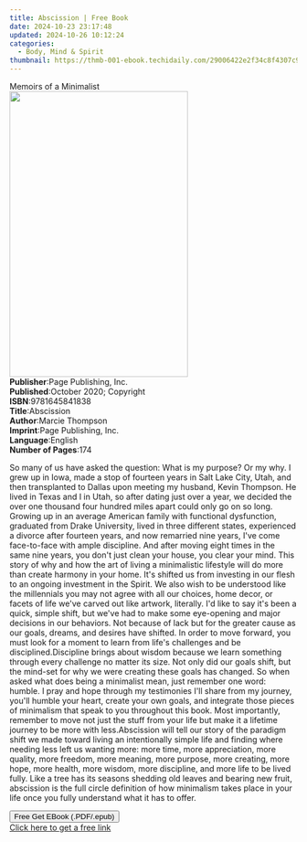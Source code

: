 ```yaml
---
title: Abscission | Free Book
date: 2024-10-23 23:17:48
updated: 2024-10-26 10:12:24
categories:
  - Body, Mind & Spirit
thumbnail: https://thmb-001-ebook.techidaily.com/29006422e2f34c8f4307c9a1afbfd278669e42fb3601e595d93ff5d304f8fa91.jpg
---
```

<main id="book-container">
  <div class="flex flex-col">
    <div class="book-brief flex-1 py-6 px-4 sm:p-6 md:py-10 md:px-8">
      <!-- brief-->
      <div class="book-brief-main">Memoirs of a Minimalist</div>
    </div>
    <div
      class="book-meta-info flex-1 grid gap-4 col-start-1 col-end-3 row-start-1 sm:mb-6 sm:grid-cols-4 lg:gap-6 lg:col-start-2 lg:row-end-6 lg:row-span-6 lg:mb-0"
    >
      <div
        class="book-meta-info-left place-content-center mt-4 p-4 text-sm leading-6 col-start-2 col-span-2 dark:text-slate-400"
      >
        <img
          class="w-full h-500 object-cover rounded-lg sm:h-255 sm:col-span-2 lg:col-span-full"
          src="https://img-001-ebook.techidaily.com/0931b50262366ecb4e7cda0e793e867fb81363c76d0f448be2cee5ac6535d5bb.jpg"
          alt=""
          width="312"
          height="500"
        />
      </div>
      <div
        class="book-meta-info-right mt-2 col-start-1 row-start-2 col-span-3 self-center"
      >
        <!-- meta data  -->
        <div class="flex flex-col px-4 md:px-8">
          <div class="flex-1">
            <strong>Publisher</strong>:<span class="px-2"
              >Page Publishing, Inc.</span
            >
          </div>
          <div class="flex-1">
            <strong>Published</strong>:<span class="px-2"
              >October 2020; Copyright</span
            >
          </div>
          <div class="flex-1">
            <strong>ISBN</strong>:<span class="px-2">9781645841838</span>
          </div>
          <div class="flex-1">
            <strong>Title</strong>:<span class="px-2">Abscission</span>
          </div>
          <div class="flex-1">
            <strong>Author</strong>:<span class="px-2">Marcie Thompson</span>
          </div>
          <div class="flex-1">
            <strong>Imprint</strong>:<span class="px-2"
              >Page Publishing, Inc.</span
            >
          </div>
          <div class="flex-1">
            <strong>Language</strong>:<span class="px-2">English</span>
          </div>
          <div class="flex-1">
            <strong>Number of Pages</strong>:<span class="px-2">174</span>
          </div>
        </div>
      </div>
    </div>
    <div class="book-description flex-1 py-6 px-4 sm:p-6 md:py-10 md:px-8">
      <div class="book-description-main">
        <div accordion-content="" id="description">
          <p>
            So many of us have asked the question: What is my purpose? Or my
            why. I grew up in Iowa, made a stop of fourteen years in Salt Lake
            City, Utah, and then transplanted to Dallas upon meeting my husband,
            Kevin Thompson. He lived in Texas and I in Utah, so after dating
            just over a year, we decided the over one thousand four hundred
            miles apart could only go on so long. Growing up in an average
            American family with functional dysfunction, graduated from Drake
            University, lived in three different states, experienced a divorce
            after fourteen years, and now remarried nine years, I've come
            face-to-face with ample discipline. And after moving eight times in
            the same nine years, you don't just clean your house, you clear your
            mind. This story of why and how the art of living a minimalistic
            lifestyle will do more than create harmony in your home. It's
            shifted us from investing in our flesh to an ongoing investment in
            the Spirit. We also wish to be understood like the millennials you
            may not agree with all our choices, home decor, or facets of life
            we've carved out like artwork, literally. I'd like to say it's been
            a quick, simple shift, but we've had to make some eye-opening and
            major decisions in our behaviors. Not because of lack but for the
            greater cause as our goals, dreams, and desires have shifted. In
            order to move forward, you must look for a moment to learn from
            life's challenges and be disciplined.Discipline brings about wisdom
            because we learn something through every challenge no matter its
            size. Not only did our goals shift, but the mind-set for why we were
            creating these goals has changed. So when asked what does being a
            minimalist mean, just remember one word: humble. I pray and hope
            through my testimonies I'll share from my journey, you'll humble
            your heart, create your own goals, and integrate those pieces of
            minimalism that speak to you throughout this book. Most importantly,
            remember to move not just the stuff from your life but make it a
            lifetime journey to be more with less.Abscission will tell our story
            of the paradigm shift we made toward living an intentionally simple
            life and finding where needing less left us wanting more: more time,
            more appreciation, more quality, more freedom, more meaning, more
            purpose, more creating, more hope, more health, more wisdom, more
            discipline, and more life to be lived fully. Like a tree has its
            seasons shedding old leaves and bearing new fruit, abscission is the
            full circle definition of how minimalism takes place in your life
            once you fully understand what it has to offer.
          </p>
        </div>
        <div class="accordion-fader"></div>
      </div>
    </div>
    <div class="book-excerpts flex-1 py-6 px-4 sm:p-6 md:py-10 md:px-8"></div>
    <div
      class="book-about-author flex-1 py-6 px-4 sm:p-6 md:py-10 md:px-8"
    ></div>
    <div class="book-free-get flex-1 py-6 px-4 sm:p-6 md:py-10 md:px-8">
      <button
        id="btn-free-get"
        class="bg-blue-500 hover:bg-blue-700 text-white font-bold py-2 px-4 rounded"
      >
        Free Get EBook (.PDF/.epub)
      </button>
      <div id="countdown-display" class="px-2 text-lg mt-2"></div>
      <a
        id="free-link"
        class="hidden bg-blue-500 hover:bg-blue-700 text-white font-bold py-2 px-4 rounded"
        href="https://www.ebooks.com/en-us/book/210164741/abscission/marcie-thompson/"
        target="_blank"
        >Click here to get a free link</a
      >
    </div>
    <script>
      let countdownTime = 0;
      let countdownInterval = null;
      document
        .getElementById('btn-free-get')
        .addEventListener('click', startCountdown);
      function startCountdown() {
        countdownTime = new Date().getTime() + 60000 * 3;
        countdownInterval = setInterval(updateCountdown, 1000);
        document.getElementById('btn-free-get').disabled = true;
        document
          .getElementById('btn-free-get')
          .classList.add('bg-gray-500', 'cursor-not-allowed');
      }
      function updateCountdown() {
        let currentTime = new Date().getTime();
        let timeLeft = countdownTime - currentTime;
        let secondsLeft = Math.floor(timeLeft / 1000);
        document.getElementById('countdown-display').innerHTML =
          `Remaining time: ${secondsLeft} seconds.`;
        if (secondsLeft <= 0) {
          clearInterval(countdownInterval);
          document.getElementById('btn-free-get').classList.add('hidden');
          document.getElementById('free-link').classList.remove('hidden');
          document.getElementById('countdown-display').innerHTML = '';
        }
      }
    </script>
  </div>
</main>
